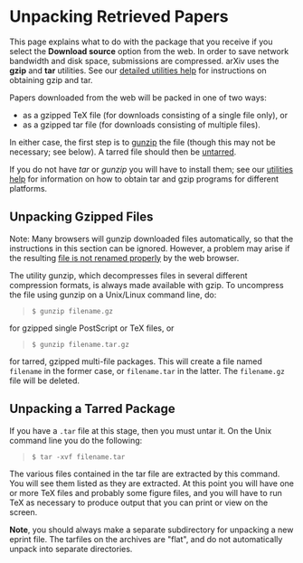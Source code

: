 Unpacking Retrieved Papers
==========================

This page explains what to do with the package that you receive if you
select the **Download source** option from the web. In order to save
network bandwidth and disk space, submissions are compressed. arXiv uses
the **gzip** and **tar** utilities. See our [detailed utilities
help](utilities.md#taretc) for instructions on obtaining gzip and tar.

Papers downloaded from the web will be packed in one of two ways:

-   as a gzipped TeX file (for downloads consisting of a single file
    only), or
-   as a gzipped tar file (for downloads consisting of multiple files).

In either case, the first step is to [gunzip](#gunzip) the file (though
this may not be necessary; see below). A tarred file should then be
[untarred](#untar).

If you do not have *tar* or *gunzip* you will have to install them; see
our [utilities help](utilities.md) for information on how to obtain
tar and gzip programs for different platforms.

<span id="gunzip"></span>

Unpacking Gzipped Files
-----------------------

<span class="note">Note:</span> Many browsers will gunzip downloaded
files automatically, so that the instructions in this section can be
ignored. However, a problem may arise if the resulting [file is not
renamed properly](faq/browsergunzip.md) by the web browser.

The utility gunzip, which decompresses files in several different
compression formats, is always made available with gzip. To uncompress
the file using gunzip on a Unix/Linux command line, do:

>     $ gunzip filename.gz

for gzipped single PostScript or TeX files, or

>     $ gunzip filename.tar.gz

for tarred, gzipped multi-file packages. This will create a file named
`filename` in the former case, or `filename.tar` in the latter. The
`filename.gz` file will be deleted.

<span id="untar"></span>

Unpacking a Tarred Package
--------------------------

If you have a `.tar` file at this stage, then you must untar it. On the
Unix command line you do the following:

>     $ tar -xvf filename.tar

The various files contained in the tar file are extracted by this
command. You will see them listed as they are extracted. At this point
you will have one or more TeX files and probably some figure files, and
you will have to run TeX as necessary to produce output that you can
print or view on the screen.

**Note**, you should always make a separate subdirectory for unpacking a
new eprint file. The tarfiles on the archives are "flat", and do not
automatically unpack into separate directories.
